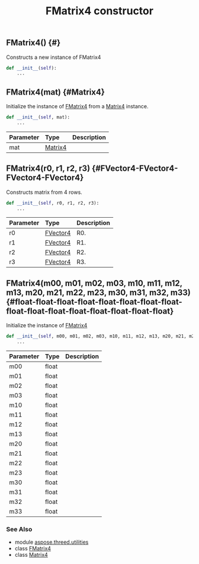 ﻿---
title: FMatrix4 constructor
second_title: Aspose.3D for Python via .NET API References
description: 
type: docs
weight: 10
url: /python-net/aspose.threed.utilities/fmatrix4/__init__/
is_root: false
---

## FMatrix4() {#}

Constructs a new instance of FMatrix4



```python
def __init__(self):
    ...
```




## FMatrix4(mat) {#Matrix4}

Initialize the instance of [FMatrix4](/3d/python-net/aspose.threed.utilities/fmatrix4) from a [Matrix4](/3d/python-net/aspose.threed.utilities/matrix4) instance.



```python
def __init__(self, mat):
    ...
```


| Parameter | Type | Description |
| :- | :- | :- |
| mat | [Matrix4](/3d/python-net/aspose.threed.utilities/matrix4) |  |


## FMatrix4(r0, r1, r2, r3) {#FVector4-FVector4-FVector4-FVector4}

Constructs matrix from 4 rows.



```python
def __init__(self, r0, r1, r2, r3):
    ...
```


| Parameter | Type | Description |
| :- | :- | :- |
| r0 | [FVector4](/3d/python-net/aspose.threed.utilities/fvector4) | R0. |
| r1 | [FVector4](/3d/python-net/aspose.threed.utilities/fvector4) | R1. |
| r2 | [FVector4](/3d/python-net/aspose.threed.utilities/fvector4) | R2. |
| r3 | [FVector4](/3d/python-net/aspose.threed.utilities/fvector4) | R3. |


## FMatrix4(m00, m01, m02, m03, m10, m11, m12, m13, m20, m21, m22, m23, m30, m31, m32, m33) {#float-float-float-float-float-float-float-float-float-float-float-float-float-float-float-float}

Initialize the instance of [FMatrix4](/3d/python-net/aspose.threed.utilities/fmatrix4)



```python
def __init__(self, m00, m01, m02, m03, m10, m11, m12, m13, m20, m21, m22, m23, m30, m31, m32, m33):
    ...
```


| Parameter | Type | Description |
| :- | :- | :- |
| m00 | float |  |
| m01 | float |  |
| m02 | float |  |
| m03 | float |  |
| m10 | float |  |
| m11 | float |  |
| m12 | float |  |
| m13 | float |  |
| m20 | float |  |
| m21 | float |  |
| m22 | float |  |
| m23 | float |  |
| m30 | float |  |
| m31 | float |  |
| m32 | float |  |
| m33 | float |  |



### See Also
* module [aspose.threed.utilities](../../)
* class [FMatrix4](/3d/python-net/aspose.threed.utilities/fmatrix4)
* class [Matrix4](/3d/python-net/aspose.threed.utilities/matrix4)
